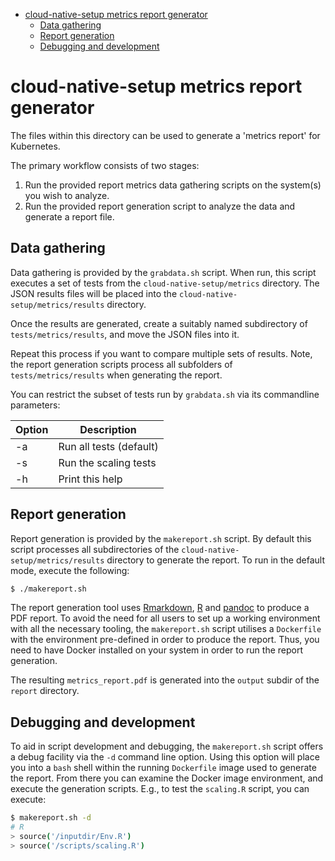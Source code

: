 * [cloud-native-setup metrics report generator](#cloud-native-setup-metrics-report-generator)
   * [Data gathering](#data-gathering)
   * [Report generation](#report-generation)
   * [Debugging and development](#debugging-and-development)

# cloud-native-setup metrics report generator

The files within this directory can be used to generate a 'metrics report'
for Kubernetes.

The primary workflow consists of two stages:

1) Run the provided report metrics data gathering scripts on the system(s) you wish
to analyze.
2) Run the provided report generation script to analyze the data and generate a
report file.

## Data gathering

Data gathering is provided by the `grabdata.sh` script. When run, this script
executes a set of tests from the `cloud-native-setup/metrics` directory. The JSON results files
will be placed into the `cloud-native-setup/metrics/results` directory.

Once the results are generated, create a suitably named subdirectory of
`tests/metrics/results`, and move the JSON files into it.

Repeat this process if you want to compare multiple sets of results. Note, the
report generation scripts process all subfolders of `tests/metrics/results` when
generating the report.

You can restrict the subset of tests run by `grabdata.sh` via its commandline parameters:

| Option | Description |
| ------ | ----------- |
| -a | Run all tests (default) |
| -s | Run the scaling tests |
| -h | Print this help |

## Report generation

Report generation is provided by the `makereport.sh` script. By default this script 
processes all subdirectories of the `cloud-native-setup/metrics/results` directory to generate the report.
To run in the default mode, execute the following:

```sh
$ ./makereport.sh
```

The report generation tool uses [Rmarkdown](https://github.com/rstudio/rmarkdown),
[R](https://www.r-project.org/about.html) and [pandoc](https://pandoc.org/) to produce
a PDF report. To avoid the need for all users to set up a working environment
with all the necessary tooling, the `makereport.sh` script utilises a `Dockerfile` with
the environment pre-defined in order to produce the report. Thus, you need to
have Docker installed on your system in order to run the report generation.

The resulting `metrics_report.pdf` is generated into the `output` subdir of the `report`
directory.

## Debugging and development

To aid in script development and debugging, the `makereport.sh` script offers a debug
facility via the `-d` command line option. Using this option will place you into a `bash`
shell within the running `Dockerfile` image used to generate the report. From there you
can examine the Docker image environment, and execute the generation scripts. E.g., to
test the `scaling.R` script, you can execute:

```bash
$ makereport.sh -d
# R
> source('/inputdir/Env.R')
> source('/scripts/scaling.R')
```

